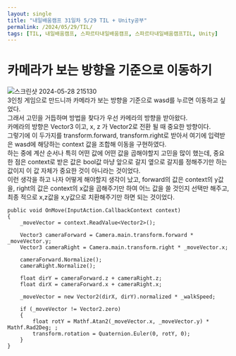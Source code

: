 ```yaml
---
layout: single
title: "내일배움캠프 31일차 5/29 TIL + Unity공부"
permalink: /2024/05/29/TIL/
tags: [TIL, 내일배움캠프, 스파르타내일배움캠프, 스파르타내일배움캠프TIL, Unity]
---
```


# 카메라가 보는 방향을 기준으로 이동하기
![스크린샷 2024-05-28 215130](https://github.com/LeeSangSoos/LeeSangSoos.github.io/assets/105085706/293b2e56-e1f5-4098-9bb3-c3c0d4554215)  
3인칭 게임으로 만드니까 카메라가 보는 방향을 기준으로 wasd를 누르면 이동하고 싶었다.  
그래서 고민을 거듭하며 방법을 찾다가 우선 카메라의 방향을 받아왔다.  
카메라의 방향은 Vector3 이고, x, z 가 Vector2로 전환 될 때 중요한 방향이다.  
그렇기에 이 두가지를 transform.forward, transform.right로 받아서 여기에 입력받은 wasd에 해당하는 context 값을 조합해 이동을 구현하였다.  
하는 중에 계산 순서나 특히 어떤 값에 어떤 값을 곱해야할지 고민을 많이 했는데, 중요한 점은 context로 받은 값은 bool값 마냥 앞으로 갈지 옆으로 갈지를 정해주기만 하는 값이지 이 값 자체가 중요한 것이 아니라는 것이었다.  
이런 생각을 하고 나자 어떻게 해야할지 생각이 났고, forward의 값은 context의 y값을, right의 값은 context의 x값을 곱해주기만 하여 어느 값을 쓸 것인지 선택만 해주고, 최종 적으로 x,z값을 x,y값으로 치환해주기만 하면 되는 것이었다.
```
public void OnMove(InputAction.CallbackContext context)
{
	_moveVector = context.ReadValue<Vector2>();

	Vector3 cameraForward = Camera.main.transform.forward * _moveVector.y;
	Vector3 cameraRight = Camera.main.transform.right * _moveVector.x;

	cameraForward.Normalize();
	cameraRight.Normalize();

	float dirY = cameraForward.z + cameraRight.z;
	float dirX = cameraForward.x + cameraRight.x;

	_moveVector = new Vector2(dirX, dirY).normalized * _walkSpeed;

	if (_moveVector != Vector2.zero)
	{
		float rotY = Mathf.Atan2(_moveVector.x, _moveVector.y) * Mathf.Rad2Deg; ;
		transform.rotation = Quaternion.Euler(0, rotY, 0);
	}
}
```
